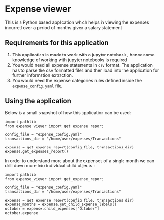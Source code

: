# Expense viewer
This is a Python based application which helps in viewing the expenses incurred over a period of months given a salary statement

## Requirements for this application 
1. This application is made to work with a jupyter notebook , hence some knowledge of working with jupyter notebooks is required
2. You would need all expense statements in `csv` format. The application has to parse the csv formatted files and then load into the application for further information extraction.
3. You would need the expense categories rules defined inside the `expense_config.yaml` file.

## Using the application

Below is a small snapshot of how this application can be used:

```
import pathlib
from expense_viewer import get_expense_report

config_file = "expense_config.yaml"
transactions_dir = "/home/user/expenses/Transactions"

expense = get_expense_report(config_file, transactions_dir)
expense.get_expenses_report()
```

In order to understand more about the expenses of a single month we can drill down more into individual child objects :

```
import pathlib
from expense_viewer import get_expense_report

config_file = "expense_config.yaml"
transactions_dir = "/home/user/expenses/Transactions"

expense = get_expense_report(config_file, transactions_dir)
expense_months = expense.get_child_expense_labels()
october = expense.child_expenses["October"]
october.expense
```
